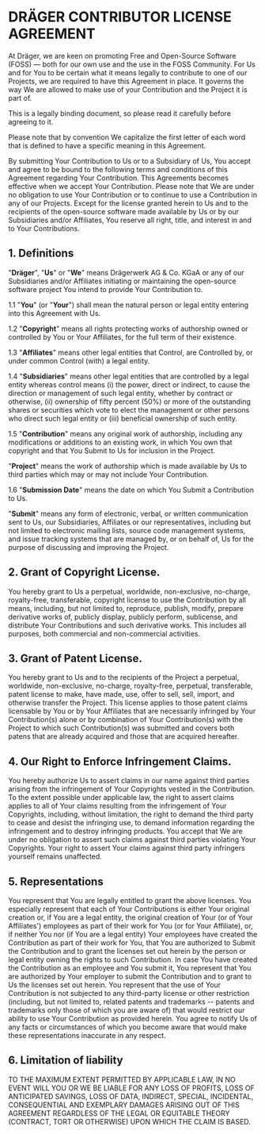 # **DRÄGER CONTRIBUTOR LICENSE** AGREEMENT

At Dräger, we are keen on promoting Free and Open-Source Software (FOSS) —
both for our own use and the use in the FOSS Community. For Us and for You to
be certain what it means legally to contribute to one of our Projects, we are
required to have this Agreement in place. It governs the way We are allowed to
make use of your Contribution and the Project it is part of.

This is a legally binding document, so please read it carefully before agreeing
to it.

Please note that by convention We capitalize the first letter of each word that
is defined to have a specific meaning in this Agreement.

By submitting Your Contribution to Us or to a Subsidiary of Us, You accept and
agree to be bound to the following terms and conditions of this Agreement
regarding Your Contribution. This Agreements becomes effective when we accept
Your Contribution. Please note that We are under no obligation to use Your
Contribution or to continue to use a Contribution in any of our Projects.
Except for the license granted herein to Us and to the recipients of the
open-source software made available by Us or by our Subsidiaries and/or
Affiliates, You reserve all right, title, and interest in and to Your
Contributions.

## 1. Definitions

"**Dräger**", "**Us**" or "**We**" means Drägerwerk AG & Co. KGaA or any of our
Subsidiaries and/or Affiliates initiating or maintaining the open-source
software project You intend to provide Your Contribution to.

1.1  "**You**" (or "**Your**") shall mean the natural person or legal entity
entering into this Agreement with Us.

1.2  "**Copyright**" means all rights protecting works of authorship owned or
controlled by You or Your Affiliates, for the full term of their existence.

1.3  "**Affiliates**" means other legal entities that Control, are Controlled
by, or under common Control (with) a legal entity.

1.4  "**Subsidiaries**" means other legal entities that are controlled by a
legal entity whereas control means (i) the power, direct or indirect, to cause
the direction or management of such legal entity, whether by contract or
otherwise, (ii) ownership of fifty percent (50%) or more of the outstanding
shares or securities which vote to elect the management or other persons who
direct such legal entity or (iii) beneficial ownership of such entity.

1.5  "**Contribution**" means any original work of authorship, including any
modifications or additions to an existing work, in which You own that copyright
and that You Submit to Us for inclusion in the Project.

"**Project**" means the work of authorship which is made available by Us to
third parties which may or may not include Your Contribution.

1.6  "**Submission Date**" means the date on which You Submit a Contribution to
Us.

"**Submit**" means any form of electronic, verbal, or written communication
sent to Us, our Subsidiaries, Affiliates or our representatives, including but
not limited to electronic mailing lists, source code management systems, and
issue tracking systems that are managed by, or on behalf of, Us for the purpose
of discussing and improving the Project.

## 2. Grant of Copyright License.

You hereby grant to Us a perpetual,
worldwide, non-exclusive, no-charge, royalty-free, transferable, copyright
license to use the Contribution by all means, including, but not limited to,
reproduce, publish, modify, prepare derivative works of, publicly display,
publicly perform, sublicense, and distribute Your Contributions and such
derivative works. This includes all purposes, both commercial and
non-commercial activities.

## 3. Grant of Patent License.

You hereby grant to Us and to the recipients of the Project a perpetual,
worldwide, non-exclusive, no-charge, royalty-free, perpetual, transferable,
patent license to make, have made, use, offer to sell, sell, import, and
otherwise transfer the Project. This license applies to those patent claims
licensable by You or by Your Affiliates that are necessarily infringed by Your
Contribution(s) alone or by combination of Your Contribution(s) with the
Project to which such Contribution(s) was submitted and covers both patens that
are already acquired and those that are acquired hereafter.

## 4. Our Right to Enforce Infringement Claims.

You hereby authorize Us to assert claims in our name against third parties
arising from the infringement of Your Copyrights vested in the Contribution. To
the extent possible under applicable law, the right to assert claims applies to
all of Your claims resulting from the infringement of Your Copyrights,
including, without limitation, the right to demand the third party to cease and
desist the infringing use, to demand information regarding the infringement and
to destroy infringing products. You accept that We are under no obligation to
assert such claims against third parties violating Your Copyrights. Your right
to assert Your claims against third party infringers yourself remains
unaffected.

## 5. Representations

You represent that You are legally entitled to grant the above licenses. You
especially represent that each of Your Contributions is either Your original
creation or, if You are a legal entity, the original creation of Your (or of
Your Affiliates\') employees as part of their work for You (or for Your
Affiliate), or, if neither You nor (if You are a legal entity) Your employees
have created the Contribution as part of their work for You, that You are
authorized to Submit the Contribution and to grant the licenses set out herein
by the person or legal entity owning the rights to such Contribution. In case
You have created the Contribution as an employee and You submit it, You
represent that You are authorized by Your employer to submit the Contribution
and to grant to Us the licenses set out herein. You represent that the use of
Your Contribution is not subjected to any third-party license or other
restriction (including, but not limited to, related patents and trademarks --
patents and trademarks only those of which you are aware of) that would
restrict our ability to use Your Contribution as provided herein. You agree to
notify Us of any facts or circumstances of which you become aware that would
make these representations inaccurate in any respect.

## 6. Limitation of liability

TO THE MAXIMUM EXTENT PERMITTED BY APPLICABLE LAW, IN NO EVENT WILL YOU OR WE
BE LIABLE FOR ANY LOSS OF PROFITS, LOSS OF ANTICIPATED SAVINGS, LOSS OF DATA,
INDIRECT, SPECIAL, INCIDENTAL, CONSEQUENTIAL AND EXEMPLARY DAMAGES ARISING OUT
OF THIS AGREEMENT REGARDLESS OF THE LEGAL OR EQUITABLE THEORY (CONTRACT, TORT
OR OTHERWISE) UPON WHICH THE CLAIM IS BASED.
